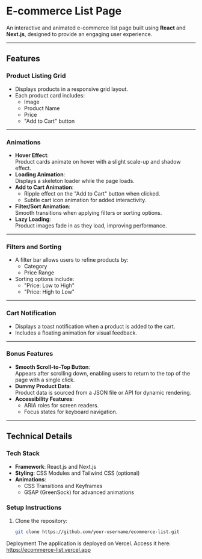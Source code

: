 # E-commerce List Page

An interactive and animated e-commerce list page built using **React** and **Next.js**, designed to provide an engaging user experience.

---

## Features

### Product Listing Grid
- Displays products in a responsive grid layout.
- Each product card includes:
  - Image
  - Product Name
  - Price
  - "Add to Cart" button

---

### Animations
- **Hover Effect**:  
  Product cards animate on hover with a slight scale-up and shadow effect.
- **Loading Animation**:  
  Displays a skeleton loader while the page loads.
- **Add to Cart Animation**:  
  - Ripple effect on the "Add to Cart" button when clicked.  
  - Subtle cart icon animation for added interactivity.
- **Filter/Sort Animation**:  
  Smooth transitions when applying filters or sorting options.
- **Lazy Loading**:  
  Product images fade in as they load, improving performance.

---

### Filters and Sorting
- A filter bar allows users to refine products by:
  - Category
  - Price Range
- Sorting options include:
  - "Price: Low to High"
  - "Price: High to Low"

---

### Cart Notification
- Displays a toast notification when a product is added to the cart.
- Includes a floating animation for visual feedback.

---

### Bonus Features
- **Smooth Scroll-to-Top Button**:  
  Appears after scrolling down, enabling users to return to the top of the page with a single click.
- **Dummy Product Data**:  
  Product data is sourced from a JSON file or API for dynamic rendering.
- **Accessibility Features**:  
  - ARIA roles for screen readers.
  - Focus states for keyboard navigation.

---

## Technical Details

### Tech Stack
- **Framework**: React.js and Next.js
- **Styling**: CSS Modules and Tailwind CSS (optional)
- **Animations**:  
  - CSS Transitions and Keyframes  
  - GSAP (GreenSock) for advanced animations

### Setup Instructions
1. Clone the repository:
   ```bash
   git clone https://github.com/your-username/ecommerce-list.git

 Deployment
The application is deployed on Vercel. Access it here:
https://ecommerce-list.vercel.app
